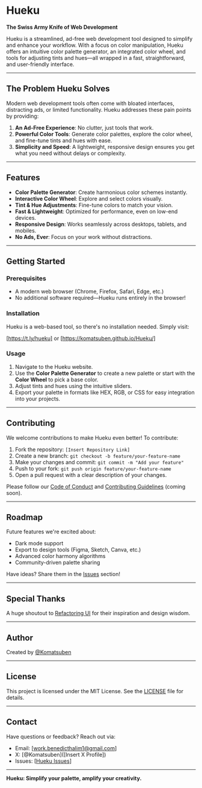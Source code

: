 # Hueku

**The Swiss Army Knife of Web Development**

Hueku is a streamlined, ad-free web development tool designed to simplify and enhance your workflow. With a focus on color manipulation, Hueku offers an intuitive color palette generator, an integrated color wheel, and tools for adjusting tints and hues—all wrapped in a fast, straightforward, and user-friendly interface.

---

## The Problem Hueku Solves

Modern web development tools often come with bloated interfaces, distracting ads, or limited functionality. Hueku addresses these pain points by providing:

1. **An Ad-Free Experience**: No clutter, just tools that work.
2. **Powerful Color Tools**: Generate color palettes, explore the color wheel, and fine-tune tints and hues with ease.
3. **Simplicity and Speed**: A lightweight, responsive design ensures you get what you need without delays or complexity.

---

## Features

- **Color Palette Generator**: Create harmonious color schemes instantly.
- **Interactive Color Wheel**: Explore and select colors visually.
- **Tint & Hue Adjustments**: Fine-tune colors to match your vision.
- **Fast & Lightweight**: Optimized for performance, even on low-end devices.
- **Responsive Design**: Works seamlessly across desktops, tablets, and mobiles.
- **No Ads, Ever**: Focus on your work without distractions.

---

## Getting Started

### Prerequisites
- A modern web browser (Chrome, Firefox, Safari, Edge, etc.)
- No additional software required—Hueku runs entirely in the browser!

### Installation
Hueku is a web-based tool, so there's no installation needed. Simply visit:

[https://t.ly/hueku] or [https://komatsuben.github.io/Hueku/]
### Usage
1. Navigate to the Hueku website.
2. Use the **Color Palette Generator** to create a new palette or start with the **Color Wheel** to pick a base color.
3. Adjust tints and hues using the intuitive sliders.
4. Export your palette in formats like HEX, RGB, or CSS for easy integration into your projects.

---

## Contributing

We welcome contributions to make Hueku even better! To contribute:

1. Fork the repository: `[Insert Repository Link]`
2. Create a new branch: `git checkout -b feature/your-feature-name`
3. Make your changes and commit: `git commit -m "Add your feature"`
4. Push to your fork: `git push origin feature/your-feature-name`
5. Open a pull request with a clear description of your changes.

Please follow our [Code of Conduct](CODE_OF_CONDUCT.md) and [Contributing Guidelines](CONTRIBUTING.md) (coming soon).

---

## Roadmap

Future features we're excited about:
- Dark mode support
- Export to design tools (Figma, Sketch, Canva, etc.)
- Advanced color harmony algorithms
- Community-driven palette sharing

Have ideas? Share them in the [Issues]([https://github.com/komatsuben/Hueku/issues]) section!

---

## Special Thanks

A huge shoutout to [Refactoring UI](https://www.refactoringui.com/) for their inspiration and design wisdom.

---

## Author

Created by [@Komatsuben]([https://github.com/komatsuben])

---

## License

This project is licensed under the MIT License. See the [LICENSE](LICENSE) file for details.

---

## Contact

Have questions or feedback? Reach out via:
- Email: [work.benedicthalim1@gmail.com]
- X: [@Komatsuben]([Insert X Profile])
- Issues: [[Hueku Issues](https://github.com/komatsuben/Hueku/issues)]

---

**Hueku: Simplify your palette, amplify your creativity.**
